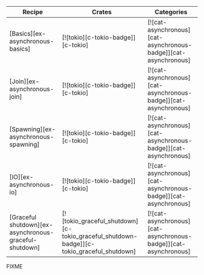| Recipe | Crates | Categories |
|--------|--------|------------|
| [Basics][ex-asynchronous-basics] | [![tokio][c-tokio-badge]][c-tokio] | [![cat-asynchronous][cat-asynchronous-badge]][cat-asynchronous] |
| [Join][ex-asynchronous-join] | [![tokio][c-tokio-badge]][c-tokio] | [![cat-asynchronous][cat-asynchronous-badge]][cat-asynchronous] |
| [Spawning][ex-asynchronous-spawning] | [![tokio][c-tokio-badge]][c-tokio] | [![cat-asynchronous][cat-asynchronous-badge]][cat-asynchronous] |
| [IO][ex-asynchronous-io] | [![tokio][c-tokio-badge]][c-tokio] | [![cat-asynchronous][cat-asynchronous-badge]][cat-asynchronous] |
| [Graceful shutdown][ex-asynchronous-graceful-shutdown] | [![tokio_graceful_shutdown][c-tokio_graceful_shutdown-badge]][c-tokio_graceful_shutdown] | [![cat-asynchronous][cat-asynchronous-badge]][cat-asynchronous] |

<div class="hidden">
FIXME
</div>
